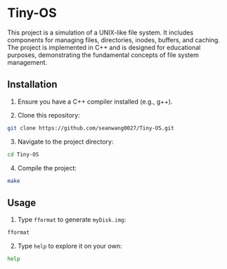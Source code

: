 # Tiny-OS
This project is a simulation of a UNIX-like file system. It includes components for managing files, directories, inodes, buffers, and caching. The project is implemented in C++ and is designed for educational purposes, demonstrating the fundamental concepts of file system management.

## Installation
1. Ensure you have a C++ compiler installed (e.g., g++).

2. Clone this repository:
```bash
git clone https://github.com/seanwang0027/Tiny-OS.git
```

3. Navigate to the project directory:
```bash
cd Tiny-OS
```

4. Compile the project:
```bash
make
```

## Usage
1. Type `fformat` to generate `myDisk.img`:
```bash
fformat
```

2. Type `help` to explore it on your own:
```bash
help
```
